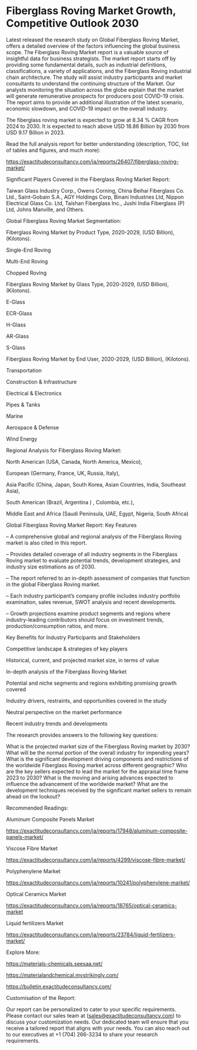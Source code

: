 # Fiberglass Roving Market Growth, Competitive Outlook 2030

Latest released the research study on Global Fiberglass Roving Market, offers a detailed overview of the factors influencing the global business scope. The Fiberglass Roving Market report is a valuable source of insightful data for business strategists. The market report starts off by providing some fundamental details, such as industrial definitions, classifications, a variety of applications, and the Fiberglass Roving industrial chain architecture. The study will assist industry participants and market consultants to understand the continuing structure of the Market. Our analysts monitoring the situation across the globe explain that the market will generate remunerative prospects for producers post COVID-19 crisis. The report aims to provide an additional illustration of the latest scenario, economic slowdown, and COVID-19 impact on the overall industry.

The fiberglass roving market is expected to grow at 8.34 % CAGR from 2024 to 2030. It is expected to reach above USD 18.86 Billion by 2030 from USD 9.17 Billion in 2023.

Read the full analysis report for better understanding (description, TOC, list of tables and figures, and much more):

https://exactitudeconsultancy.com/ja/reports/26407/fiberglass-roving-market/

Significant Players Covered in the Fiberglass Roving Market Report:

Taiwan Glass Industry Corp., Owens Corning, China Beihai Fiberglass Co. Ltd., Saint-Gobain S.A., AGY Holdings Corp, Binani Industries Ltd, Nippon Electrical Glass Co. Ltd, Taishan Fiberglass Inc., Jushi India Fiberglass (P) Ltd, Johns Manville, and Others.

Global Fiberglass Roving Market Segmentation:

Fiberglass Roving Market by Product Type, 2020-2029, (USD Billion), (Kilotons).

Single-End Roving

Multi-End Roving

Chopped Roving

Fiberglass Roving Market by Glass Type, 2020-2029, (USD Billion), (Kilotons).

E-Glass

ECR-Glass

H-Glass

AR-Glass

S-Glass

Fiberglass Roving Market by End User, 2020-2029, (USD Billion), (Kilotons).

Transportation

Construction & Infrastructure

Electrical & Electronics

Pipes & Tanks

Marine

Aerospace & Defense

Wind Energy




Regional Analysis for Fiberglass Roving Market:

North American (USA, Canada, North America, Mexico),

European (Germany, France, UK, Russia, Italy),

Asia Pacific (China, Japan, South Korea, Asian Countries, India, Southeast Asia),

South American (Brazil, Argentina ) , Colombia, etc.),

Middle East and Africa (Saudi Peninsula, UAE, Egypt, Nigeria, South Africa)

Global Fiberglass Roving Market Report: Key Features

– A comprehensive global and regional analysis of the Fiberglass Roving market is also cited in this report.

– Provides detailed coverage of all industry segments in the Fiberglass Roving market to evaluate potential trends, development strategies, and industry size estimations as of 2030.

– The report referred to an in-depth assessment of companies that function in the global Fiberglass Roving market.

– Each industry participant’s company profile includes industry portfolio examination, sales revenue, SWOT analysis and recent developments.

– Growth projections examine product segments and regions where industry-leading contributors should focus on investment trends, production/consumption ratios, and more.

Key Benefits for Industry Participants and Stakeholders

Competitive landscape & strategies of key players

Historical, current, and projected market size, in terms of value

In-depth analysis of the Fiberglass Roving Market

Potential and niche segments and regions exhibiting promising growth covered

Industry drivers, restraints, and opportunities covered in the study

Neutral perspective on the market performance

Recent industry trends and developments

The research provides answers to the following key questions:

What is the projected market size of the Fiberglass Roving market by 2030?
What will be the normal portion of the overall industry for impending years?
What is the significant development driving components and restrictions of the worldwide Fiberglass Roving market across different geographic?
Who are the key sellers expected to lead the market for the appraisal time frame 2023 to 2030?
What is the moving and arising advances expected to influence the advancement of the worldwide market?
What are the development techniques received by the significant market sellers to remain ahead on the lookout?

Recommended Readings:

Aluminum Composite Panels Market

https://exactitudeconsultancy.com/ja/reports/17948/aluminum-composite-panels-market/

Viscose Fibre Market

https://exactitudeconsultancy.com/ja/reports/4299/viscose-fibre-market/

Polyphenylene Market

https://exactitudeconsultancy.com/ja/reports/10241/polyphenylene-market/

Optical Ceramics Market

https://exactitudeconsultancy.com/ja/reports/18765/optical-ceramics-market

Liquid fertilizers Market

https://exactitudeconsultancy.com/ja/reports/23784/liquid-fertilizers-market/

Explore More:

https://materials-chemicals.seesaa.net/

https://materialandchemical.mystrikingly.com/

https://bulletin.exactitudeconsultancy.com/

Customisation of the Report:

Our report can be personalized to cater to your specific requirements. Please contact our sales team at (sales@exactitudeconsultancy.com) to discuss your customization needs. Our dedicated team will ensure that you receive a tailored report that aligns with your needs. You can also reach out to our executives at +1 (704) 266-3234 to share your research requirements.
